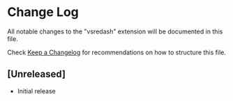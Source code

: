 # Change Log
All notable changes to the "vsredash" extension will be documented in this file.

Check [Keep a Changelog](http://keepachangelog.com/) for recommendations on how to structure this file.

## [Unreleased]
- Initial release
